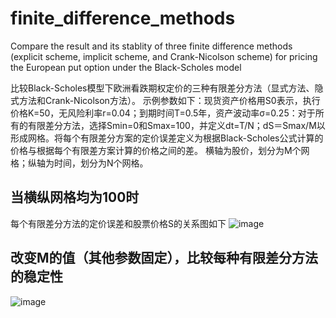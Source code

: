 # finite_difference_methods
Compare the result and its stablity of three finite difference methods (explicit scheme, implicit scheme, and Crank-Nicolson scheme) for pricing the European put option under the Black-Scholes model

比较Black-Scholes模型下欧洲看跌期权定价的三种有限差分方法（显式方法、隐式方法和Crank-Nicolson方法）。
示例参数如下：现货资产价格用S0表示，执行价格K=50，无风险利率r=0.04；到期时间T=0.5年，资产波动率σ=0.25：对于所有的有限差分方法，选择Smin=0和Smax=100，并定义dt=T/N；dS＝Smax/M以形成网格。将每个有限差分方案的定价误差定义为根据Black-Scholes公式计算的价格与根据每个有限差方案计算的价格之间的差。
横轴为股价，划分为M个网格；纵轴为时间，划分为N个网格。

## 当横纵网格均为100时
每个有限差分方法的定价误差和股票价格S的关系图如下
![image](https://github.com/koovanya/finite_difference_methods/assets/107574034/44132414-e98c-4631-84e9-a6d96c4ef59e)

## 改变M的值（其他参数固定），比较每种有限差分方法的稳定性
![image](https://github.com/koovanya/finite_difference_methods/assets/107574034/9712195c-dc4e-435e-81a2-d888b3e3cc27)


